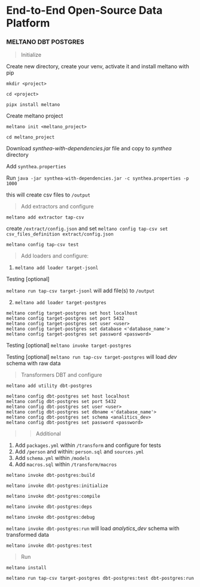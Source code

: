 # End-to-End Open-Source Data Platform 

###       MELTANO     DBT     POSTGRES    


> Initialize

Create new directory, create your venv, activate it and install meltano with pip 

`mkdir <project>`

`cd <project>`

`pipx install meltano`

Create meltano project 

`meltano init <meltano_project>`

`cd meltano_project`

Download *synthea-with-dependencies.jar* file and copy to *synthea* directory

Add `synthea.properties` 

Run `java -jar synthea-with-dependencies.jar -c synthea.properties -p 1000`

this will create csv files to `/output`


> Add extractors and configure

 `meltano add extractor tap-csv`

 create `/extract/config.json` and set `meltano config tap-csv set csv_files_definition extract/config.json`

 `meltano config tap-csv test`


> Add loaders and configure:

1. `meltano add loader target-jsonl`

Testing [optional]  

`meltano run tap-csv target-jsonl` will add file(s) to `/output`

2. `meltano add loader target-postgres`

```
meltano config target-postgres set host localhost
meltano config target-postgres set port 5432
meltano config target-postgres set user <user>
meltano config target-postgres set database <'database_name'>
meltano config target-postgres set password <password>
```

Testing [optional] `meltano invoke target-postgres` 

Testing [optional] `meltano run tap-csv target-postgres` will load *dev* schema with raw data

> Transformers DBT and configure

`meltano add utility dbt-postgres`

```
meltano config dbt-postgres set host localhost
meltano config dbt-postgres set port 5432
meltano config dbt-postgres set user <user>
meltano config dbt-postgres set dbname <'database_name'>
meltano config dbt-postgres set schema <analitics_dev>
meltano config dbt-postgres set password <password>

```

>> Additional 

1. Add `packages.yml` within `/transform` and configure for tests
2. Add `/person` and within: `person.sql` and `sources.yml`
3. Add `schema.yml` within `/models`   
4. Add `macros.sql` within `/transform/macros` 

`meltano invoke dbt-postgres:build`

`meltano invoke dbt-postgres:initialize`

`meltano invoke dbt-postgres:compile`

`meltano invoke dbt-postgres:deps`

`meltano invoke dbt-postgres:debug`

`meltano invoke dbt-postgres:run` will load *analytics_dev* schema with transformed data

`meltano invoke dbt-postgres:test`

> Run

`meltano install`

`meltano run tap-csv target-postgres dbt-postgres:test dbt-postgres:run`

